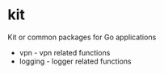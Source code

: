 # kit
Kit or common packages for Go applications

* vpn - vpn related functions
* logging - logger related functions